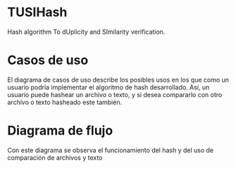 # TUSIHash
Hash algorithm To dUplicity and SImilarity verification.

# Casos de uso
El diagrama de casos de uso describe los posibles usos en los que como un usuario podría implementar el algoritmo de hash desarrollado. 
Así, un usuario puede hashear un archivo o texto, y sí desea compararlo con otro archivo o texto hasheado este también.

# Diagrama de flujo

Con este diagrama se observa el funcionamiento del hash y del uso de comparación de archivos y texto
